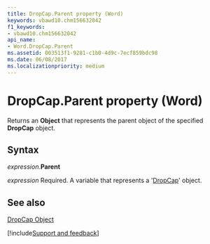 ```yaml
---
title: DropCap.Parent property (Word)
keywords: vbawd10.chm156632042
f1_keywords:
- vbawd10.chm156632042
api_name:
- Word.DropCap.Parent
ms.assetid: 003513f1-9281-c1b0-4d9c-7ecf859bdc98
ms.date: 06/08/2017
ms.localizationpriority: medium
---
```



# DropCap.Parent property (Word)

Returns an **Object** that represents the parent object of the specified **DropCap** object.


## Syntax

_expression_.**Parent**

_expression_ Required. A variable that represents a '[DropCap](Word.DropCap.md)' object.


## See also


[DropCap Object](Word.DropCap.md)

[!include[Support and feedback](~/includes/feedback-boilerplate.md)]